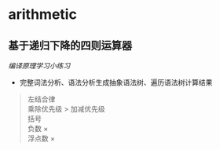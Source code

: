 # arithmetic
## 基于递归下降的四则运算器
_编译原理学习小练习_

- 完整词法分析、语法分析生成抽象语法树、遍历语法树计算结果

> 左结合律  
> 乘除优先级 > 加减优先级  
> 括号  
> 负数 ×  
> 浮点数 ×  
